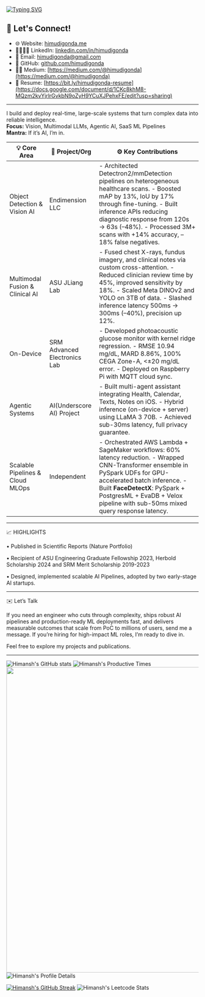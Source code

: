 [![Typing SVG](https://readme-typing-svg.herokuapp.com?&pause=3000&duration=1000&color=FF0000&center=true&width=600&height=70&lines=Himansh+Mudigonda+–+ML+Engineer+%7C+AI+Researcher)](https://git.io/typing-svg)


## 🔗 Let's Connect!

- 🌐 Website: [himudigonda.me](https://himudigonda.me)
- 🫱🏽‍🫲🏻 LinkedIn: [linkedin.com/in/himudigonda](https://www.linkedin.com/in/himudigonda)
- 📧 Email: [himudigonda@gmail.com](mailto:himudigonda@gmail.com)
- 🐙 GitHub: [github.com/himudigonda](https://www.github.com/himudigonda)
- ✍🏽 Medium: [https://medium.com/@himudigonda](https://medium.com/@himudigonda)
- 📄 Resume: [https://bit.ly/himudigonda-resume](https://docs.google.com/document/d/1CKc8khM8-MQzm2kvYjrlrGvkbN9oZyH9YCuXJPehxFE/edit?usp=sharing)

---
I build and deploy real-time, large-scale systems that turn complex data into reliable intelligence.  
**Focus:** Vision, Multimodal LLMs, Agentic AI, SaaS ML Pipelines  
**Mantra:** If it’s AI, I’m in.

| 💡 Core Area                      | 🔧 Project/Org                | ⚙️ Key Contributions                                                                                                                                                                                                                                                                 |
|----------------------------------|------------------------------|-------------------------------------------------------------------------------------------------------------------------------------------------------------------------------------------------------------------------------------------------------------------------------------|
| Object Detection & Vision AI     | Endimension LLC              | - Architected Detectron2/mmDetection pipelines on heterogeneous healthcare scans. - Boosted mAP by 13%, IoU by 17% through fine-tuning. - Built inference APIs reducing diagnostic response from 120s → 63s (–48%). - Processed 3M+ scans with +14% accuracy, –18% false negatives. |
| Multimodal Fusion & Clinical AI  | ASU JLiang Lab               | - Fused chest X-rays, fundus imagery, and clinical notes via custom cross-attention. - Reduced clinician review time by 45%, improved sensitivity by 18%. - Scaled Meta DINOv2 and YOLO on 3TB of data. - Slashed inference latency 500ms → 300ms (–40%), precision up 12%.         |
| On-Device                        | SRM Advanced Electronics Lab | - Developed photoacoustic glucose monitor with kernel ridge regression. - RMSE 10.94 mg/dL, MARD 8.86%, 100% CEGA Zone-A, <±20 mg/dL error. - Deployed on Raspberry Pi with MQTT cloud sync.                                                                                        |
| Agentic Systems                  | AI(Underscore AI) Project    | - Built multi-agent assistant integrating Health, Calendar, Texts, Notes on iOS. - Hybrid inference (on-device + server) using LLaMA 3 70B. - Achieved sub-30ms latency, full privacy guarantee.                                                                                    |
| Scalable Pipelines & Cloud MLOps | Independent                  | - Orchestrated AWS Lambda + SageMaker workflows: 60% latency reduction. - Wrapped CNN-Transformer ensemble in PySpark UDFs for GPU-accelerated batch inference. - Built **FaceDetectX**: PySpark + PostgresML + EvaDB + Velox pipeline with sub-50ms mixed query response latency.  |
---
📈 HIGHLIGHTS

• Published in Scientific Reports (Nature Portfolio)

• Recipient of ASU Engineering Graduate Fellowship 2023, Herbold Scholarship 2024 and SRM Merit Scholarship 2019-2023

• Designed, implemented scalable AI Pipelines, adopted by two early-stage AI startups.

---
✉️ Let’s Talk

If you need an engineer who cuts through complexity, ships robust AI pipelines and production-ready ML deployments fast, and delivers measurable outcomes that scale from PoC to millions of users, send me a message. If you’re hiring for high-impact ML roles, I’m ready to dive in.

Feel free to explore my projects and publications.

---
![Himansh's GitHub stats](https://github-readme-stats.vercel.app/api?username=himudigonda&show_icons=true&theme=radical) ![Himansh's Productive Times](http://github-profile-summary-cards.vercel.app/api/cards/productive-time?username=himudigonda&theme=radical&utcOffset=-7) 
<img width=800 src="https://github-profile-trophy.vercel.app/?username=himudigonda&margin-w=15&column=9&theme=tokyonight&no-frame=true"/>
![Himansh's Profile Details](http://github-profile-summary-cards.vercel.app/api/cards/profile-details?username=himudigonda&theme=radical)

[![Himansh's GitHub Streak](https://github-readme-streak-stats.herokuapp.com/?user=himudigonda&theme=dark)](https://git.io/streak-stats) ![Himansh's Leetcode Stats](https://leetcard.jacoblin.cool/himudigonda)
